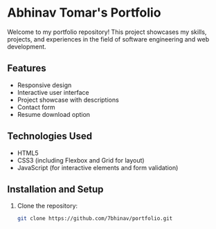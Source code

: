 # Abhinav Tomar's Portfolio

Welcome to my portfolio repository! This project showcases my skills, projects, and experiences in the field of software engineering and web development.

## Features

- Responsive design
- Interactive user interface
- Project showcase with descriptions
- Contact form
- Resume download option

## Technologies Used

- HTML5
- CSS3 (including Flexbox and Grid for layout)
- JavaScript (for interactive elements and form validation)

## Installation and Setup

1. Clone the repository:
   ```bash
   git clone https://github.com/7bhinav/portfolio.git

 
